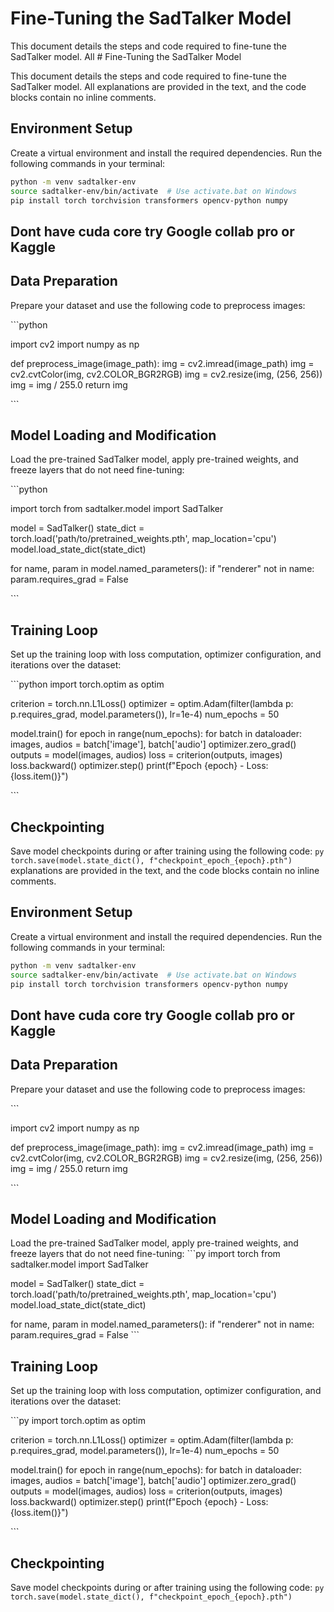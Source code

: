 # Fine-Tuning the SadTalker Model

This document details the steps and code required to fine-tune the SadTalker model. All # Fine-Tuning the SadTalker Model

This document details the steps and code required to fine-tune the SadTalker model. All explanations are provided in the text, and the code blocks contain no inline comments.

## Environment Setup

Create a virtual environment and install the required dependencies. Run the following commands in your terminal:

```bash
python -m venv sadtalker-env
source sadtalker-env/bin/activate  # Use activate.bat on Windows
pip install torch torchvision transformers opencv-python numpy
```
## Dont have cuda core try Google collab pro or Kaggle 

## Data Preparation


Prepare your dataset and use the following code to preprocess images:

﻿```python
 
import cv2
import numpy as np


def preprocess_image(image_path):
    img = cv2.imread(image_path)
    img = cv2.cvtColor(img, cv2.COLOR_BGR2RGB)
    img = cv2.resize(img, (256, 256))
    img = img / 255.0
    return img
    
﻿```
## Model Loading and Modification


Load the pre-trained SadTalker model, apply pre-trained weights, and freeze layers that do not need fine-tuning:


﻿```python
 
import torch
from sadtalker.model import SadTalker


model = SadTalker()
state_dict = torch.load('path/to/pretrained_weights.pth', map_location='cpu')
model.load_state_dict(state_dict)


for name, param in model.named_parameters():
    if "renderer" not in name:
        param.requires_grad = False

    
﻿```
## Training Loop


Set up the training loop with loss computation, optimizer configuration, and iterations over the dataset:

﻿```python
import torch.optim as optim


criterion = torch.nn.L1Loss()
optimizer = optim.Adam(filter(lambda p: p.requires_grad, model.parameters()), lr=1e-4)
num_epochs = 50


model.train()
for epoch in range(num_epochs):
    for batch in dataloader:
        images, audios = batch['image'], batch['audio']
        optimizer.zero_grad()
        outputs = model(images, audios)
        loss = criterion(outputs, images)
        loss.backward()
        optimizer.step()
    print(f"Epoch {epoch} - Loss: {loss.item()}")
    
﻿```
## Checkpointing


Save model checkpoints during or after training using the following code:
﻿```py
torch.save(model.state_dict(), f"checkpoint_epoch_{epoch}.pth")
﻿```
explanations are provided in the text, and the code blocks contain no inline comments.

## Environment Setup

Create a virtual environment and install the required dependencies. Run the following commands in your terminal:

```bash
python -m venv sadtalker-env
source sadtalker-env/bin/activate  # Use activate.bat on Windows
pip install torch torchvision transformers opencv-python numpy
```
## Dont have cuda core try Google collab pro or Kaggle 

## Data Preparation


Prepare your dataset and use the following code to preprocess images:

﻿```
 
import cv2
import numpy as np


def preprocess_image(image_path):
    img = cv2.imread(image_path)
    img = cv2.cvtColor(img, cv2.COLOR_BGR2RGB)
    img = cv2.resize(img, (256, 256))
    img = img / 255.0
    return img
    
﻿```
## Model Loading and Modification


Load the pre-trained SadTalker model, apply pre-trained weights, and freeze layers that do not need fine-tuning:
﻿```py
import torch
from sadtalker.model import SadTalker


model = SadTalker()
state_dict = torch.load('path/to/pretrained_weights.pth', map_location='cpu')
model.load_state_dict(state_dict)


for name, param in model.named_parameters():
    if "renderer" not in name:
        param.requires_grad = False
﻿```
## Training Loop


Set up the training loop with loss computation, optimizer configuration, and iterations over the dataset:

﻿```py
import torch.optim as optim


criterion = torch.nn.L1Loss()
optimizer = optim.Adam(filter(lambda p: p.requires_grad, model.parameters()), lr=1e-4)
num_epochs = 50


model.train()
for epoch in range(num_epochs):
    for batch in dataloader:
        images, audios = batch['image'], batch['audio']
        optimizer.zero_grad()
        outputs = model(images, audios)
        loss = criterion(outputs, images)
        loss.backward()
        optimizer.step()
    print(f"Epoch {epoch} - Loss: {loss.item()}")
    
﻿```
## Checkpointing


Save model checkpoints during or after training using the following code:
﻿```py
torch.save(model.state_dict(), f"checkpoint_epoch_{epoch}.pth")
﻿```
